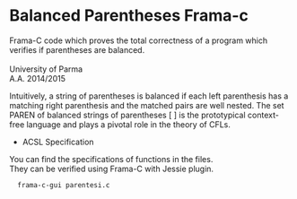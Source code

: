 # Balanced Parentheses Frama-c 

Frama-C code which proves the total correctness of a program which verifies if parentheses are balanced.<br><br>
University of Parma <br>
A.A. 2014/2015


Intuitively, a string of parentheses is balanced if each left parenthesis has a matching right parenthesis and the matched pairs are well nested. The set PAREN of balanced strings of parentheses [ ] is the prototypical context-free language and plays a pivotal role in the theory of CFLs.

* ACSL Specification

You can find the specifications of functions in the files. <br>
They can be verified using Frama-C with Jessie plugin.
```
  frama-c-gui parentesi.c
```

